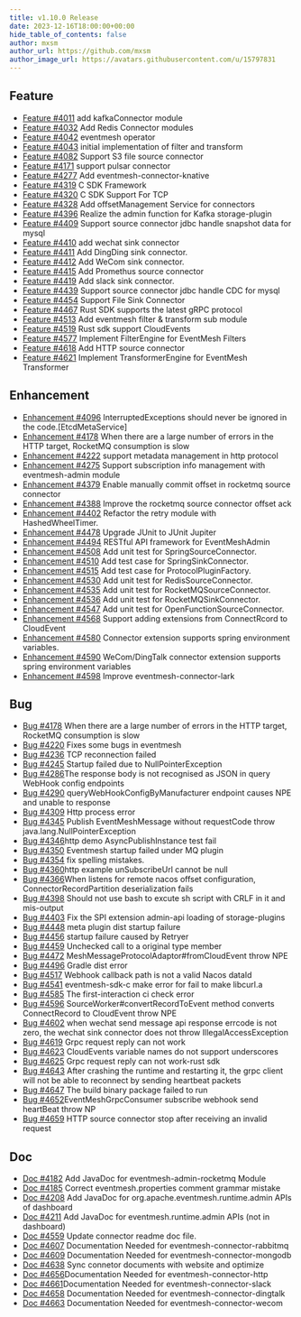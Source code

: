 ```yaml
---
title: v1.10.0 Release
date: 2023-12-16T18:00:00+00:00
hide_table_of_contents: false
author: mxsm
author_url: https://github.com/mxsm
author_image_url: https://avatars.githubusercontent.com/u/15797831
---
```


## Feature

- [Feature #4011](https://github.com/apache/eventmesh/issues/4011) add kafkaConnector module
- [Feature #4032](https://github.com/apache/eventmesh/issues/4032) Add Redis Connector modules
- [Feature #4042](https://github.com/apache/eventmesh/issues/4042) eventmesh operator
- [Feature #4043](https://github.com/apache/eventmesh/issues/4043) initial implementation of filter and transform
- [Feature #4082](https://github.com/apache/eventmesh/issues/4082) Support S3 file source connector
- [Feature #4171](https://github.com/apache/eventmesh/issues/4171) support pulsar connector
- [Feature #4277](https://github.com/apache/eventmesh/issues/4277) Add eventmesh-connector-knative
- [Feature #4319](https://github.com/apache/eventmesh/issues/4319) C SDK Framework
- [Feature #4320](https://github.com/apache/eventmesh/issues/4320) C SDK Support For TCP
- [Feature #4328](https://github.com/apache/eventmesh/issues/4328) Add offsetManagement Service for connectors
- [Feature #4396](https://github.com/apache/eventmesh/issues/4396) Realize the admin function for Kafka storage-plugin
- [Feature #4409](https://github.com/apache/eventmesh/issues/4409) Support source connector jdbc handle snapshot data for mysql
- [Feature #4410](https://github.com/apache/eventmesh/issues/4410) add wechat sink connector
- [Feature #4411](https://github.com/apache/eventmesh/issues/4411) Add DingDing sink connector.
- [Feature #4412](https://github.com/apache/eventmesh/issues/4412) Add WeCom sink connector.
- [Feature #4415](https://github.com/apache/eventmesh/issues/4415) Add Promethus source connector
- [Feature #4419](https://github.com/apache/eventmesh/issues/4419) Add slack sink connector.
- [Feature #4439](https://github.com/apache/eventmesh/issues/4439) Support source connector jdbc handle CDC for mysql
- [Feature #4454](https://github.com/apache/eventmesh/issues/4454) Support File Sink Connector
- [Feature #4467](https://github.com/apache/eventmesh/issues/4467) Rust SDK supports the latest gRPC protocol
- [Feature #4513](https://github.com/apache/eventmesh/issues/4513) Add eventmesh filter & transform sub module
- [Feature #4519](https://github.com/apache/eventmesh/issues/4519) Rust sdk support CloudEvents
- [Feature #4577](https://github.com/apache/eventmesh/issues/4577) Implement FilterEngine for EventMesh Filters
- [Feature #4618](https://github.com/apache/eventmesh/issues/4618) Add HTTP source connector
- [Feature #4621](https://github.com/apache/eventmesh/issues/4621) Implement TransformerEngine for EventMesh Transformer

## Enhancement

- [Enhancement #4096](https://github.com/apache/eventmesh/issues/4096) InterruptedExceptions should never be ignored in the code.[EtcdMetaService]
- [Enhancement #4178](https://github.com/apache/eventmesh/issues/4178) When there are a large number of errors in the HTTP target, RocketMQ consumption is slow
- [Enhancement #4222](https://github.com/apache/eventmesh/issues/4222) support metadata management in http protocol
- [Enhancement #4275](https://github.com/apache/eventmesh/issues/4275) Support subscription info management with eventmesh-admin module
- [Enhancement #4379](https://github.com/apache/eventmesh/issues/4379) Enable manually commit offset in rocketmq source connector
- [Enhancement #4388](https://github.com/apache/eventmesh/issues/4388) Improve the rocketmq source connector offset ack
- [Enhancement #4402](https://github.com/apache/eventmesh/issues/4402) Refactor the retry module with HashedWheelTimer.
- [Enhancement #4478](https://github.com/apache/eventmesh/issues/4478) Upgrade JUnit to JUnit Jupiter
- [Enhancement #4494](https://github.com/apache/eventmesh/issues/4494) RESTful API framework for EventMeshAdmin
- [Enhancement #4508](https://github.com/apache/eventmesh/issues/4508) Add unit test for SpringSourceConnector.
- [Enhancement #4510](https://github.com/apache/eventmesh/issues/4510) Add test case for SpringSinkConnector.
- [Enhancement #4515](https://github.com/apache/eventmesh/issues/4515) Add test case for ProtocolPluginFactory.
- [Enhancement #4530](https://github.com/apache/eventmesh/issues/4530) Add unit test for RedisSourceConnector.
- [Enhancement #4535](https://github.com/apache/eventmesh/issues/4535) Add unit test for RocketMQSourceConnector.
- [Enhancement #4536](https://github.com/apache/eventmesh/issues/4536) Add unit test for RocketMQSinkConnector.
- [Enhancement #4547](https://github.com/apache/eventmesh/issues/4547) Add unit test for OpenFunctionSourceConnector.
- [Enhancement #4568](https://github.com/apache/eventmesh/issues/4568) Support adding extensions from ConnectRcord to CloudEvent
- [Enhancement #4580](https://github.com/apache/eventmesh/issues/4580) Connector extension supports spring environment variables.
- [Enhancement #4590](https://github.com/apache/eventmesh/issues/4590) WeCom/DingTalk connector extension supports spring environment variables
- [Enhancement #4598](https://github.com/apache/eventmesh/issues/4598) Improve eventmesh-connector-lark

## Bug

- [Bug #4178](https://github.com/apache/eventmesh/issues/4178) When there are a large number of errors in the HTTP target, RocketMQ consumption is slow
- [Bug #4220](https://github.com/apache/eventmesh/issues/4220) Fixes some bugs in eventmesh
- [Bug #4236](https://github.com/apache/eventmesh/issues/4236) TCP reconnection failed
- [Bug #4245](https://github.com/apache/eventmesh/issues/4245) Startup failed due to NullPointerException
- [Bug #4286](https://github.com/apache/eventmesh/issues/4286)The response body is not recognised as JSON in query WebHook config endpoints
- [Bug #4290](https://github.com/apache/eventmesh/issues/4290) queryWebHookConfigByManufacturer endpoint causes NPE and unable to response
- [Bug #4309](https://github.com/apache/eventmesh/issues/4309) Http process error
- [Bug #4345](https://github.com/apache/eventmesh/issues/4345) Publish EventMeshMessage without requestCode throw java.lang.NullPointerException
- [Bug #4346](https://github.com/apache/eventmesh/issues/4346)http demo AsyncPublishInstance test fail
- [Bug #4350](https://github.com/apache/eventmesh/issues/4350) Eventmesh startup failed under MQ plugin
- [Bug #4354](https://github.com/apache/eventmesh/issues/4354) fix spelling mistakes.
- [Bug #4360](https://github.com/apache/eventmesh/issues/4360)http example unSubscribeUrl cannot be null
- [Bug #4366](https://github.com/apache/eventmesh/issues/4366)When listens for remote nacos offset configuration, ConnectorRecordPartition deserialization fails
- [Bug #4398](https://github.com/apache/eventmesh/issues/4398) Should not use bash to excute sh script with CRLF in it and mis-output
- [Bug #4403](https://github.com/apache/eventmesh/issues/4403) Fix the SPI extension admin-api loading of storage-plugins
- [Bug #4448](https://github.com/apache/eventmesh/issues/4448) meta plugin dist startup failure
- [Bug #4456](https://github.com/apache/eventmesh/issues/4456) startup failure caused by Retryer
- [Bug #4459](https://github.com/apache/eventmesh/issues/4459) Unchecked call to a original type member
- [Bug #4472](https://github.com/apache/eventmesh/issues/4472) MeshMessageProtocolAdaptor#fromCloudEvent throw NPE
- [Bug #4496](https://github.com/apache/eventmesh/issues/4496) Gradle dist error
- [Bug #4517](https://github.com/apache/eventmesh/issues/4517) Webhook callback path is not a valid Nacos dataId
- [Bug #4541](https://github.com/apache/eventmesh/issues/4541) eventmesh-sdk-c make error for fail to make libcurl.a
- [Bug #4585](https://github.com/apache/eventmesh/issues/4585) The first-interaction ci check error
- [Bug #4596](https://github.com/apache/eventmesh/issues/4596) SourceWorker#convertRecordToEvent method converts ConnectRecord to CloudEvent throw NPE
- [Bug #4602](https://github.com/apache/eventmesh/issues/4602) when wechat send message api response errcode is not zero, the wechat sink connector does not throw IllegalAccessException
- [Bug #4619](https://github.com/apache/eventmesh/issues/4619) Grpc request reply can not work
- [Bug #4623](https://github.com/apache/eventmesh/issues/4623) CloudEvents variable names do not support underscores
- [Bug #4625](https://github.com/apache/eventmesh/issues/4625) Grpc request reply can not work-rust sdk
- [Bug #4643](https://github.com/apache/eventmesh/issues/4643) After crashing the runtime and restarting it, the grpc client will not be able to reconnect by sending heartbeat packets
- [Bug #4647](https://github.com/apache/eventmesh/issues/4647) The build binary package failed to run
- [Bug #4652](https://github.com/apache/eventmesh/issues/4652)EventMeshGrpcConsumer subscribe webhook send heartBeat throw NP
- [Bug #4659](https://github.com/apache/eventmesh/issues/4659) HTTP source connector stop after receiving an invalid request

## Doc

- [Doc #4182](https://github.com/apache/eventmesh/issues/4182) Add JavaDoc for eventmesh-admin-rocketmq Module
- [Doc #4185](https://github.com/apache/eventmesh/issues/4185) Correct eventmesh.properties comment grammar mistake
- [Doc #4208](https://github.com/apache/eventmesh/issues/4208) Add JavaDoc for org.apache.eventmesh.runtime.admin APIs of dashboard
- [Doc #4211](https://github.com/apache/eventmesh/issues/4211) Add JavaDoc for eventmesh.runtime.admin APIs (not in dashboard)
- [Doc #4559](https://github.com/apache/eventmesh/issues/4559) Update connector readme doc file.
- [Doc #4607](https://github.com/apache/eventmesh/issues/4607) Documentation Needed for eventmesh-connector-rabbitmq
- [Doc #4609](https://github.com/apache/eventmesh/issues/4609) Documentation Needed for eventmesh-connector-mongodb
- [Doc #4638](https://github.com/apache/eventmesh/issues/4638) Sync connetor documents with website and optimize
- [Doc #4656](https://github.com/apache/eventmesh/issues/4656)Documentation Needed for eventmesh-connector-http
- [Doc #4661](https://github.com/apache/eventmesh/issues/4661)Documentation Needed for eventmesh-connector-slack
- [Doc #4658](https://github.com/apache/eventmesh/issues/4658) Documentation Needed for eventmesh-connector-dingtalk
- [Doc #4663](https://github.com/apache/eventmesh/issues/4663) Documentation Needed for eventmesh-connector-wecom
